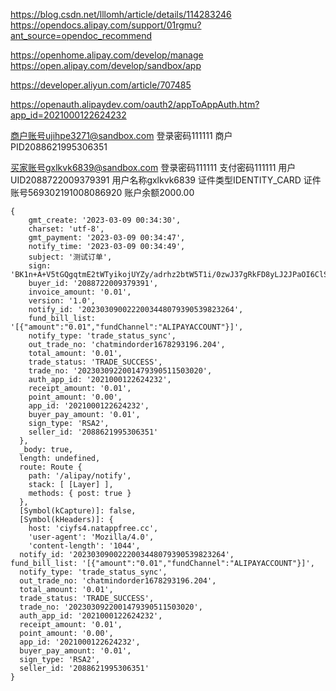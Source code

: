 https://blog.csdn.net/lllomh/article/details/114283246
https://opendocs.alipay.com/support/01rgmu?ant_source=opendoc_recommend

https://openhome.alipay.com/develop/manage
https://open.alipay.com/develop/sandbox/app

https://developer.aliyun.com/article/707485

https://openauth.alipaydev.com/oauth2/appToAppAuth.htm?app_id=2021000122624232


商户账号ujihpe3271@sandbox.com
登录密码111111
商户PID2088621995306351



买家账号gxlkvk6839@sandbox.com
登录密码111111
支付密码111111
用户UID2088722009379391
用户名称gxlkvk6839
证件类型IDENTITY_CARD
证件账号569302191008086920
账户余额2000.00 


```
{
    gmt_create: '2023-03-09 00:34:30',
    charset: 'utf-8',
    gmt_payment: '2023-03-09 00:34:47',
    notify_time: '2023-03-09 00:34:49',
    subject: '测试订单',
    sign: 'BK1n+A+V5tGQgqtmE2tWTyikojUYZy/adrhz2btW5T1i/0zwJ37gRkFD8yLJ2JPaOI6ClSddewYnoAQZMrl6krjiCw0J9+840pMOqyisQuWTZU6zOSQFdbjq3mb2FqqszdOzVzyJ/7QPPLCHdDWz3jh9IUvRct8b3m9kAPsqmocrJs8A55v3r0brHh316nh4WL7ke/nRtWI6GO7E5Iv5UZFncFGgQP2aFmo5HuaHZgqMbpPHOEh1mJ/UkTcLdZJshGfeSSPacjKIfwz0Z2KB6zbvzgosIaHiyMKyurnplGymR24DV5UZ3N94XQHZL2iebENj/ZKnrait8q3cPYFANw==',
    buyer_id: '2088722009379391',
    invoice_amount: '0.01',
    version: '1.0',
    notify_id: '2023030900222003448079390539823264', 
    fund_bill_list: '[{"amount":"0.01","fundChannel":"ALIPAYACCOUNT"}]',
    notify_type: 'trade_status_sync',
    out_trade_no: 'chatmindorder1678293196.204',     
    total_amount: '0.01',
    trade_status: 'TRADE_SUCCESS',
    trade_no: '2023030922001479390511503020',        
    auth_app_id: '2021000122624232',
    receipt_amount: '0.01',
    point_amount: '0.00',
    app_id: '2021000122624232',
    buyer_pay_amount: '0.01',
    sign_type: 'RSA2',
    seller_id: '2088621995306351'
  },
  _body: true,
  length: undefined,
  route: Route {
    path: '/alipay/notify',
    stack: [ [Layer] ],
    methods: { post: true }
  },
  [Symbol(kCapture)]: false,
  [Symbol(kHeaders)]: {
    host: 'ciyfs4.natappfree.cc',
    'user-agent': 'Mozilla/4.0',
    'content-length': '1044',
  notify_id: '2023030900222003448079390539823264',      fund_bill_list: '[{"amount":"0.01","fundChannel":"ALIPAYACCOUNT"}]',
  notify_type: 'trade_status_sync',
  out_trade_no: 'chatmindorder1678293196.204',        
  total_amount: '0.01',
  trade_status: 'TRADE_SUCCESS',
  trade_no: '2023030922001479390511503020',
  auth_app_id: '2021000122624232',
  receipt_amount: '0.01',
  point_amount: '0.00',
  app_id: '2021000122624232',
  buyer_pay_amount: '0.01',
  sign_type: 'RSA2',
  seller_id: '2088621995306351'
}

```
























